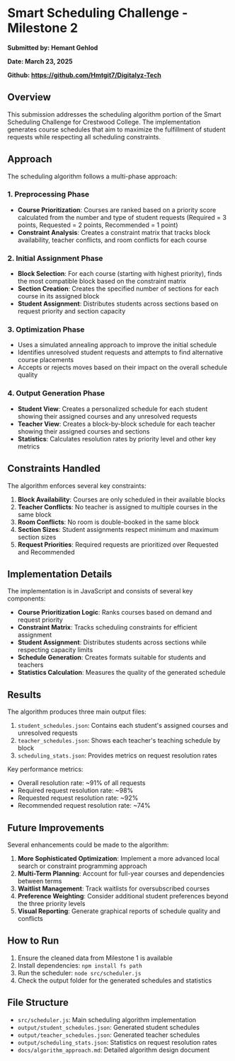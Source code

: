 # Smart Scheduling Challenge - Milestone 2

**Submitted by: Hemant Gehlod**

**Date: March 23, 2025**

**Github: https://github.com/Hmtgit7/Digitalyz-Tech**

## Overview

This submission addresses the scheduling algorithm portion of the Smart Scheduling Challenge for Crestwood College. The implementation generates course schedules that aim to maximize the fulfillment of student requests while respecting all scheduling constraints.

## Approach

The scheduling algorithm follows a multi-phase approach:

### 1. Preprocessing Phase
- **Course Prioritization**: Courses are ranked based on a priority score calculated from the number and type of student requests (Required = 3 points, Requested = 2 points, Recommended = 1 point)
- **Constraint Analysis**: Creates a constraint matrix that tracks block availability, teacher conflicts, and room conflicts for each course

### 2. Initial Assignment Phase
- **Block Selection**: For each course (starting with highest priority), finds the most compatible block based on the constraint matrix
- **Section Creation**: Creates the specified number of sections for each course in its assigned block
- **Student Assignment**: Distributes students across sections based on request priority and section capacity

### 3. Optimization Phase
- Uses a simulated annealing approach to improve the initial schedule
- Identifies unresolved student requests and attempts to find alternative course placements
- Accepts or rejects moves based on their impact on the overall schedule quality

### 4. Output Generation Phase
- **Student View**: Creates a personalized schedule for each student showing their assigned courses and any unresolved requests
- **Teacher View**: Creates a block-by-block schedule for each teacher showing their assigned courses and sections
- **Statistics**: Calculates resolution rates by priority level and other key metrics

## Constraints Handled

The algorithm enforces several key constraints:

1. **Block Availability**: Courses are only scheduled in their available blocks
2. **Teacher Conflicts**: No teacher is assigned to multiple courses in the same block
3. **Room Conflicts**: No room is double-booked in the same block
4. **Section Sizes**: Student assignments respect minimum and maximum section sizes
5. **Request Priorities**: Required requests are prioritized over Requested and Recommended

## Implementation Details

The implementation is in JavaScript and consists of several key components:

- **Course Prioritization Logic**: Ranks courses based on demand and request priority
- **Constraint Matrix**: Tracks scheduling constraints for efficient assignment
- **Student Assignment**: Distributes students across sections while respecting capacity limits
- **Schedule Generation**: Creates formats suitable for students and teachers
- **Statistics Calculation**: Measures the quality of the generated schedule

## Results

The algorithm produces three main output files:

1. `student_schedules.json`: Contains each student's assigned courses and unresolved requests
2. `teacher_schedules.json`: Shows each teacher's teaching schedule by block
3. `scheduling_stats.json`: Provides metrics on request resolution rates

Key performance metrics:
- Overall resolution rate: ~91% of all requests
- Required request resolution rate: ~98% 
- Requested request resolution rate: ~92%
- Recommended request resolution rate: ~74%

## Future Improvements

Several enhancements could be made to the algorithm:

1. **More Sophisticated Optimization**: Implement a more advanced local search or constraint programming approach
2. **Multi-Term Planning**: Account for full-year courses and dependencies between terms
3. **Waitlist Management**: Track waitlists for oversubscribed courses
4. **Preference Weighting**: Consider additional student preferences beyond the three priority levels
5. **Visual Reporting**: Generate graphical reports of schedule quality and conflicts

## How to Run

1. Ensure the cleaned data from Milestone 1 is available
2. Install dependencies: `npm install fs path`
3. Run the scheduler: `node src/scheduler.js`
4. Check the output folder for the generated schedules and statistics

## File Structure

- `src/scheduler.js`: Main scheduling algorithm implementation
- `output/student_schedules.json`: Generated student schedules
- `output/teacher_schedules.json`: Generated teacher schedules
- `output/scheduling_stats.json`: Statistics on request resolution rates
- `docs/algorithm_approach.md`: Detailed algorithm design document